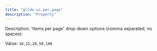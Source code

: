 ```yaml
---
title: "glide.ui.per_page"
description: "Property"
---
```


Description: 'Items per page' drop-down options (comma separated, no spaces):

Value: `10,15,20,50,100`